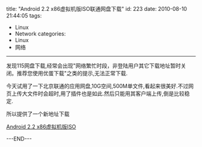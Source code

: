 title: "Android 2.2 x86虚拟机版ISO联通网盘下载"
id: 223
date: 2010-08-10 21:44:05
tags: 
- Linux
- Network
categories: 
- Linux
- 网络
---

发现115网盘下载,经常会出现"网络繁忙时段，非登陆用户其它下载地址暂时关闭。推荐您使用优蛋下载"之类的提示,无法正常下载.

今天试用了一下北京联通的应用网盘,10G空间,500M单文件,看起来很美好.不过网页上传大文件时会超时,用了插件也是如此.然后只能用其客户端上传,倒是比较稳定.

所以提供了一个新地址下载

[Android 2.2 x86虚拟机版ISO](http://ahui.us/?p=234)

---END---
